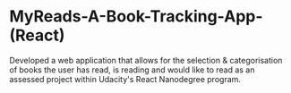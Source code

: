 # MyReads-A-Book-Tracking-App-(React)
Developed a web application that allows for the selection & categorisation of books the user has read, is reading and would like to read as an assessed project within Udacity's React Nanodegree program.

